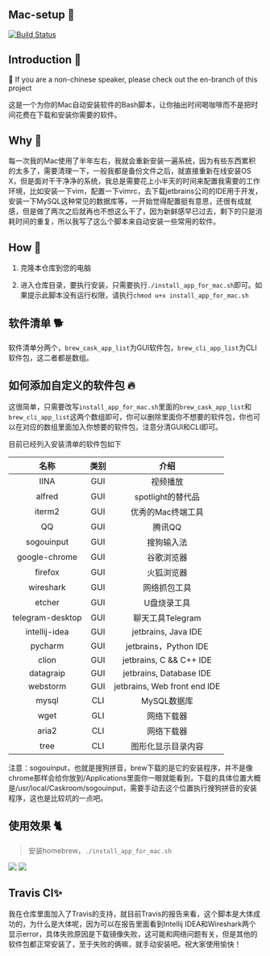 ## Mac-setup 🍇
[![Build Status](https://api.travis-ci.com/jsycdut/mac-setup.svg?branch=master)](https://travis-ci.com/jsycdut/mac-setup)
## Introduction 🙉
🐼 If you are a non-chinese speaker, please check out the en-branch of this project

这是一个为你的Mac自动安装软件的Bash脚本，让你抽出时间喝咖啡而不是把时间花费在下载和安装你需要的软件。

## Why 🙈
每一次我的Mac使用了半年左右，我就会重新安装一遍系统，因为有些东西累积的太多了，需要清理一下，一般我都是备份文件之后，就直接重新在线安装OS X，但是面对干干净净的系统，我总是需要花上小半天的时间来配置我需要的工作环境，比如安装一下vim，配置一下vimrc，去下载jetbrains公司的IDE用于开发，安装一下MySQL这种常见的数据库等，一开始觉得配置挺有意思，还很有成就感，但是做了两次之后就再也不想这么干了，因为新鲜感早已过去，剩下的只是消耗时间的重复，所以我写了这么个脚本来自动安装一些常用的软件。

## How 🙊
1. 克隆本仓库到您的电脑

2. 进入仓库目录，要执行安装，只需要执行`./install_app_for_mac.sh`即可。如果提示此脚本没有运行权限，请执行`chmod u+x install_app_for_mac.sh`

## 软件清单 🐕
软件清单分两个，`brew_cask_app_list`为GUI软件包，`brew_cli_app_list`为CLI软件包，这二者都是数组。

## 如何添加自定义的软件包 🔥
这很简单，只需要改写`install_app_for_mac.sh`里面的`brew_cask_app_list`和`brew_cli_app_list`这两个数组即可，你可以删除里面你不想要的软件包，你也可以在对应的数组里面加入你想要的软件包，注意分清GUI和CLI即可。

目前已经列入安装清单的软件包如下

| 名称 | 类别 | 介绍 |
| :--: | :--: | :--: |
| IINA |  GUI | 视频播放 |
|alfred|  GUI | spotlight的替代品|
|iterm2|  GUI | 优秀的Mac终端工具|
| QQ   |  GUI | 腾讯QQ|
| sogouinput | GUI | 搜狗输入法|
|google-chrome| GUI |谷歌浏览器|
|firefox| GUI|火狐浏览器|
|wireshark| GUI |网络抓包工具|
|etcher| GUI | U盘烧录工具|
|telegram-desktop|GUI|聊天工具Telegram|
|intellij-idea|GUI|jetbrains, Java IDE|
|pycharm|GUI|jetbrains，Python IDE|
|clion|GUI|jetbrains, C && C++  IDE|
|datagraip|GUI|jetbrains, Database IDE|
|webstorm|GUI|jetbrains, Web front end IDE|
|mysql|CLI|MySQL数据库|
|wget|GLI|网络下载器|
|aria2|CLI|网络下载器|
|tree|CLI|图形化显示目录内容|

注意：sogouinput，也就是搜狗拼音，brew下载的是它的安装程序，并不是像chrome那样会给你放到/Applications里面你一眼就能看到，下载的具体位置大概是/usr/local/Caskroom/sogouinput，需要手动去这个位置执行搜狗拼音的安装程序，这也是比较坑的一点吧。

## 使用效果 🐈
> 安装homebrew，`./install_app_for_mac.sh`

![](https://raw.githubusercontent.com/jsycdut/mac-setup/master/step-1-isntall-homebrew.png)
![](https://raw.githubusercontent.com/jsycdut/mac-setup/master/step-2-install-your-app.png)

## Travis CI✨
我在仓库里面加入了Travis的支持，就目前Travis的报告来看，这个脚本是大体成功的，为什么是大体呢，因为可以在报告里面看到Intellij IDEA和Wireshark两个显示error，具体失败原因是下载镜像失败，这可能和网络问题有关，但是其他的软件包都正常安装了，至于失败的俩嘛，就手动安装吧。祝大家使用愉快！
